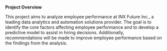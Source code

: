 **Project Overview**

This project aims to analyze employee performance at INX Future Inc., a leading data analytics and automation solutions provider. The goal is to identify the core factors affecting employee performance and to develop a predictive model to assist in hiring decisions. Additionally, recommendations will be made to improve employee performance based on the findings from the analysis.
